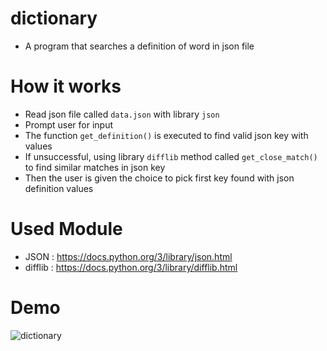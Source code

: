 # dictionary
 - A program that searches a definition of word in json file
 
# How it works
 - Read json file called `data.json` with library `json`
 - Prompt user for input
 - The function `get_definition()` is executed to find valid json key with values
 - If unsuccessful, using library `difflib` method called `get_close_match()` to find similar matches in json key
 - Then the user is given the choice to pick first key found with json definition values  
 
# Used Module
 - JSON : https://docs.python.org/3/library/json.html
 - difflib : https://docs.python.org/3/library/difflib.html
# Demo
![dictionary](https://user-images.githubusercontent.com/50704452/101294077-c37eb480-381d-11eb-8658-6d4c56286fc1.gif)


 

